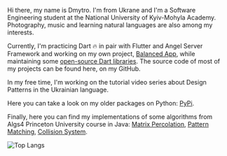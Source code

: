 Hi there, my name is Dmytro. I'm from Ukrane and I'm a Software Engineering student at the National University of Kyiv-Mohyla Academy. 
Photography, music and learning natural languages are also among my interests.

Currently, I'm practicing Dart 🔥 in pair with Flutter and Angel Server Framework and working on my own project, [Balanced App](https://balanced.com.ua), while maintaining some [open-source Dart libraries](https://pub.dev/publishers/mitryp.com.ua). The source code of most of my projects can be found here, on my GitHub.

In my free time, I'm working on the tutorial video series about Design Patterns in the Ukrainian language.

Here you can take a look on my older packages on Python: [PyPi](https://pypi.org/user/MitryP/).

Finally, here you can find my implementations of some algorithms from Algs4 Princeton University course in Java: [Matrix Percolation](https://github.com/mitryp/Algs4MatrixPercolation), [Pattern Matching](https://github.com/mitryp/Algs4PatternMatching), [Collision System](https://github.com/mitryp/Algs4CollisionSystem).

![Top Langs](https://github-readme-stats.vercel.app/api/top-langs/?username=mitryp&layout=compact&theme=dark&custom_title=My%20Most%20Used%20Languages)
